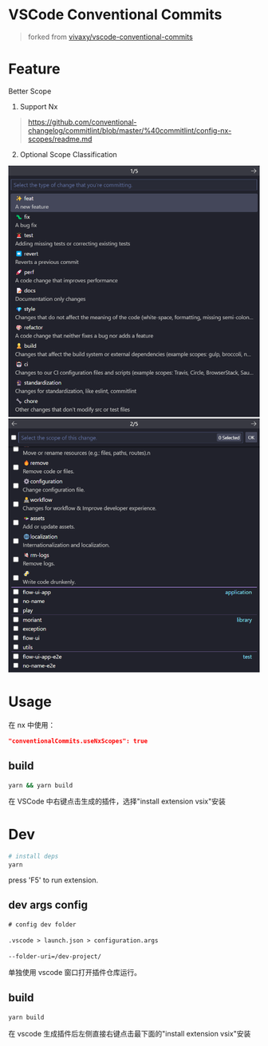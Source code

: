 # VSCode Conventional Commits

> forked from
> [vivaxy/vscode-conventional-commits](https://github.com/vivaxy/vscode-conventional-commits)

# Feature

Better Scope

1. Support Nx

> https://github.com/conventional-changelog/commitlint/blob/master/%40commitlint/config-nx-scopes/readme.md

2. Optional Scope Classification

![](assets/docs/demo1.png) ![](assets/docs/demo2.png)

# Usage

在 nx 中使用：

```json
"conventionalCommits.useNxScopes": true
```

## build

```sh
yarn && yarn build
```

在 VSCode 中右键点击生成的插件，选择"install extension vsix"安装

# Dev

```sh
# install deps
yarn
```

press 'F5' to run extension.

## dev args config

```
# config dev folder

.vscode > launch.json > configuration.args

--folder-uri=/dev-project/
```

单独使用 vscode 窗口打开插件仓库运行。

## build

```sh
yarn build
```

在 vscode 生成插件后左侧直接右键点击最下面的"install extension vsix"安装
